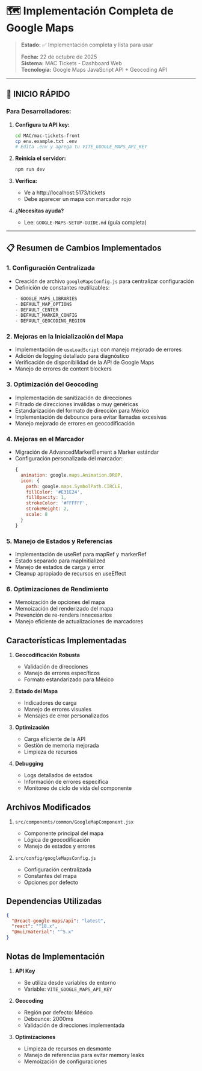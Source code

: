 
# 🗺️ Implementación Completa de Google Maps

> **Estado:** ✅ Implementación completa y lista para usar
> 
> **Fecha:** 22 de octubre de 2025  
> **Sistema:** MAC Tickets - Dashboard Web  
> **Tecnología:** Google Maps JavaScript API + Geocoding API

---

## 🎯 **INICIO RÁPIDO**

### **Para Desarrolladores:**

1. **Configura tu API key:**
   ```bash
   cd MAC/mac-tickets-front
   cp env.example.txt .env
   # Edita .env y agrega tu VITE_GOOGLE_MAPS_API_KEY
   ```

2. **Reinicia el servidor:**
   ```bash
   npm run dev
   ```

3. **Verifica:**
   - Ve a http://localhost:5173/tickets
   - Debe aparecer un mapa con marcador rojo

4. **¿Necesitas ayuda?**
   - Lee: `GOOGLE-MAPS-SETUP-GUIDE.md` (guía completa)

---

## 📋 Resumen de Cambios Implementados

### 1. Configuración Centralizada
- Creación de archivo `googleMapsConfig.js` para centralizar configuración
- Definición de constantes reutilizables:
  ```javascript
  - GOOGLE_MAPS_LIBRARIES
  - DEFAULT_MAP_OPTIONS
  - DEFAULT_CENTER
  - DEFAULT_MARKER_CONFIG
  - DEFAULT_GEOCODING_REGION
  ```

### 2. Mejoras en la Inicialización del Mapa
- Implementación de `useLoadScript` con manejo mejorado de errores
- Adición de logging detallado para diagnóstico
- Verificación de disponibilidad de la API de Google Maps
- Manejo de errores de content blockers

### 3. Optimización del Geocoding
- Implementación de sanitización de direcciones
- Filtrado de direcciones inválidas o muy genéricas
- Estandarización del formato de dirección para México
- Implementación de debounce para evitar llamadas excesivas
- Manejo mejorado de errores en geocodificación

### 4. Mejoras en el Marcador
- Migración de AdvancedMarkerElement a Marker estándar
- Configuración personalizada del marcador:
  ```javascript
  {
    animation: google.maps.Animation.DROP,
    icon: {
      path: google.maps.SymbolPath.CIRCLE,
      fillColor: '#E31E24',
      fillOpacity: 1,
      strokeColor: '#FFFFFF',
      strokeWeight: 2,
      scale: 8
    }
  }
  ```

### 5. Manejo de Estados y Referencias
- Implementación de useRef para mapRef y markerRef
- Estado separado para mapInitialized
- Manejo de estados de carga y error
- Cleanup apropiado de recursos en useEffect

### 6. Optimizaciones de Rendimiento
- Memoización de opciones del mapa
- Memoización del renderizado del mapa
- Prevención de re-renders innecesarios
- Manejo eficiente de actualizaciones de marcadores

## Características Implementadas

1. **Geocodificación Robusta**
   - Validación de direcciones
   - Manejo de errores específicos
   - Formato estandarizado para México

2. **Estado del Mapa**
   - Indicadores de carga
   - Manejo de errores visuales
   - Mensajes de error personalizados

3. **Optimización**
   - Carga eficiente de la API
   - Gestión de memoria mejorada
   - Limpieza de recursos

4. **Debugging**
   - Logs detallados de estados
   - Información de errores específica
   - Monitoreo de ciclo de vida del componente

## Archivos Modificados

1. `src/components/common/GoogleMapComponent.jsx`
   - Componente principal del mapa
   - Lógica de geocodificación
   - Manejo de estados y errores

2. `src/config/googleMapsConfig.js`
   - Configuración centralizada
   - Constantes del mapa
   - Opciones por defecto

## Dependencias Utilizadas

```json
{
  "@react-google-maps/api": "latest",
  "react": "^18.x",
  "@mui/material": "^5.x"
}
```

## Notas de Implementación

1. **API Key**
   - Se utiliza desde variables de entorno
   - Variable: `VITE_GOOGLE_MAPS_API_KEY`

2. **Geocoding**
   - Región por defecto: México
   - Debounce: 2000ms
   - Validación de direcciones implementada

3. **Optimizaciones**
   - Limpieza de recursos en desmonte
   - Manejo de referencias para evitar memory leaks
   - Memoización de configuraciones
